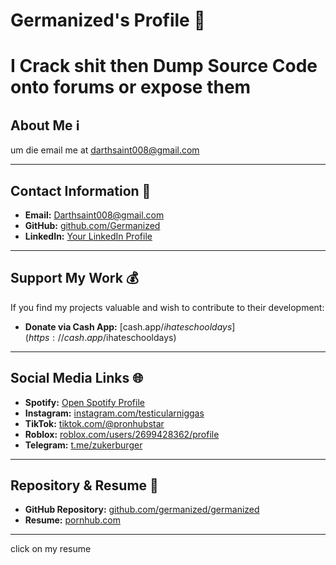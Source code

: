 # Germanized's Profile 👋
# I Crack shit then Dump Source Code onto forums or expose them 
## About Me ℹ️

um die email me at darthsaint008@gmail.com

---

## Contact Information 📧

- **Email:** [Darthsaint008@gmail.com](mailto:Darthsaint008@gmail.com)
- **GitHub:** [github.com/Germanized](https://github.com/Germanized)
- **LinkedIn:** [Your LinkedIn Profile](https://www.linkedin.com/in/No)

---

## Support My Work 💰

If you find my projects valuable and wish to contribute to their development:

- **Donate via Cash App:** [cash.app/$ihateschooldays](https://cash.app/$ihateschooldays)

---

## Social Media Links 🌐

- **Spotify:** [Open Spotify Profile](https://open.spotify.com/user/d5lbocxozluuakkyiicitnbh7?si=b755892f25244348&nd=1&dlsi=2d110732851c4087)
- **Instagram:** [instagram.com/testicularniggas](https://www.instagram.com/testicularniggas)
- **TikTok:** [tiktok.com/@pronhubstar](https://www.tiktok.com/@pronhubstar)
- **Roblox:** [roblox.com/users/2699428362/profile](https://www.roblox.com/users/2699428362/profile)
- **Telegram:** [t.me/zukerburger](https://t.me/zukerburger)

---

## Repository & Resume 📁

- **GitHub Repository:** [github.com/germanized/germanized](https://github.com/germanized/germanized)
- **Resume:** [pornhub.com](https://pornhub.com) 
---

click on my resume
